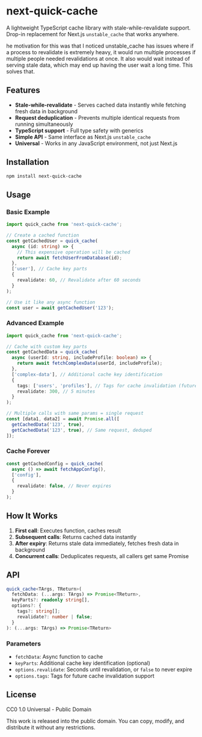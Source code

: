 # next-quick-cache

A lightweight TypeScript cache library with stale-while-revalidate support. Drop-in replacement for Next.js `unstable_cache` that works anywhere. 

he motivation for this was that I noticed unstable_cache has issues where if a process to revalidate is extremely heavy, it would run multiple processes if multiple people needed revalidations at once. It also would wait instead of serving stale data, which may end up having the user wait a long time. This solves that. 

## Features

- **Stale-while-revalidate** - Serves cached data instantly while fetching fresh data in background
- **Request deduplication** - Prevents multiple identical requests from running simultaneously  
- **TypeScript support** - Full type safety with generics
- **Simple API** - Same interface as Next.js `unstable_cache`
- **Universal** - Works in any JavaScript environment, not just Next.js

## Installation

```bash
npm install next-quick-cache
```

## Usage

### Basic Example

```typescript
import quick_cache from 'next-quick-cache';

// Create a cached function
const getCachedUser = quick_cache(
  async (id: string) => {
    // This expensive operation will be cached
    return await fetchUserFromDatabase(id);
  },
  ['user'], // Cache key parts
  {
    revalidate: 60, // Revalidate after 60 seconds
  }
);

// Use it like any async function
const user = await getCachedUser('123');
```

### Advanced Example

```typescript
import quick_cache from 'next-quick-cache';

// Cache with custom key parts
const getCachedData = quick_cache(
  async (userId: string, includeProfile: boolean) => {
    return await fetchComplexData(userId, includeProfile);
  },
  ['complex-data'], // Additional cache key identification
  {
    tags: ['users', 'profiles'], // Tags for cache invalidation (future feature)
    revalidate: 300, // 5 minutes
  }
);

// Multiple calls with same params = single request
const [data1, data2] = await Promise.all([
  getCachedData('123', true),
  getCachedData('123', true), // Same request, deduped
]);
```

### Cache Forever

```typescript
const getCachedConfig = quick_cache(
  async () => await fetchAppConfig(),
  ['config'],
  {
    revalidate: false, // Never expires
  }
);
```

## How It Works

1. **First call**: Executes function, caches result
2. **Subsequent calls**: Returns cached data instantly
3. **After expiry**: Returns stale data immediately, fetches fresh data in background
4. **Concurrent calls**: Deduplicates requests, all callers get same Promise

## API

```typescript
quick_cache<TArgs, TReturn>(
  fetchData: (...args: TArgs) => Promise<TReturn>,
  keyParts?: readonly string[],
  options?: {
    tags?: string[];
    revalidate?: number | false;
  }
): (...args: TArgs) => Promise<TReturn>
```

### Parameters

- `fetchData`: Async function to cache
- `keyParts`: Additional cache key identification (optional)
- `options.revalidate`: Seconds until revalidation, or `false` to never expire
- `options.tags`: Tags for future cache invalidation support

## License

CC0 1.0 Universal - Public Domain

This work is released into the public domain. You can copy, modify, and distribute it without any restrictions.
